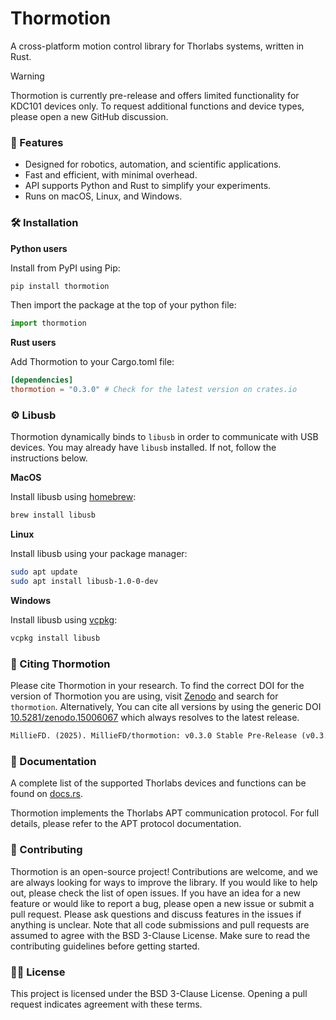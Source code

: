 # Thormotion

A cross-platform motion control library for Thorlabs systems, written in Rust.

> [!WARNING]
> Thormotion is currently pre-release and offers limited functionality for KDC101 devices only.
> To request additional functions and device types, please open a new GitHub discussion.

### 🚀 Features

- Designed for robotics, automation, and scientific applications.
- Fast and efficient, with minimal overhead.
- API supports Python and Rust to simplify your experiments.
- Runs on macOS, Linux, and Windows.

### 🛠️ Installation

**Python users**

Install from PyPI using Pip:

```python
pip install thormotion
```

Then import the package at the top of your python file:

```python
import thormotion
```

**Rust users**

Add Thormotion to your Cargo.toml file:

```toml
[dependencies]
thormotion = "0.3.0" # Check for the latest version on crates.io
```

### ⚙️ Libusb

Thormotion dynamically binds to `libusb` in order to communicate with USB devices. You may already have `libusb`
installed. If not, follow the instructions below.

**MacOS**

Install libusb using [homebrew](https://brew.sh):

```bash
brew install libusb
```

**Linux**

Install libusb using your package manager:

```bash
sudo apt update
sudo apt install libusb-1.0-0-dev
```

**Windows**

Install libusb using [vcpkg](https://vcpkg.io/en/):

```bash
vcpkg install libusb
```

### 📝 Citing Thormotion

Please cite Thormotion in your research. To find the correct DOI for the version of Thormotion you are using, visit 
[Zenodo](https://zenodo.org) and search for `thormotion`. Alternatively, You can cite all versions by using the 
generic DOI [10.5281/zenodo.15006067](https://doi.org/10.5281/zenodo.15006067) which always resolves to the latest 
release.

```markdown
MillieFD. (2025). MillieFD/thormotion: v0.3.0 Stable Pre-Release (v0.3.0). Zenodo. https://doi.org/10.5281/zenodo.15006067
```

### 📖 Documentation

A complete list of the supported Thorlabs devices and functions can be found on
[docs.rs](https://docs.rs/thormotion/).

Thormotion implements the Thorlabs APT communication protocol. For full details, please refer to the APT protocol
documentation.

### 🤝 Contributing

Thormotion is an open-source project! Contributions are welcome, and we are always looking for ways to improve the
library. If you would like to help out, please check the list of open issues. If you have an idea for a new feature
or would like to report a bug, please open a new issue or submit a pull request. Please ask questions and discuss
features in the issues if anything is unclear. Note that all code submissions and pull requests are assumed to agree
with the BSD 3-Clause License. Make sure to read the contributing guidelines before getting started.

### 🧑‍⚖️ License

This project is licensed under the BSD 3-Clause License. Opening a pull request indicates agreement with these terms.
